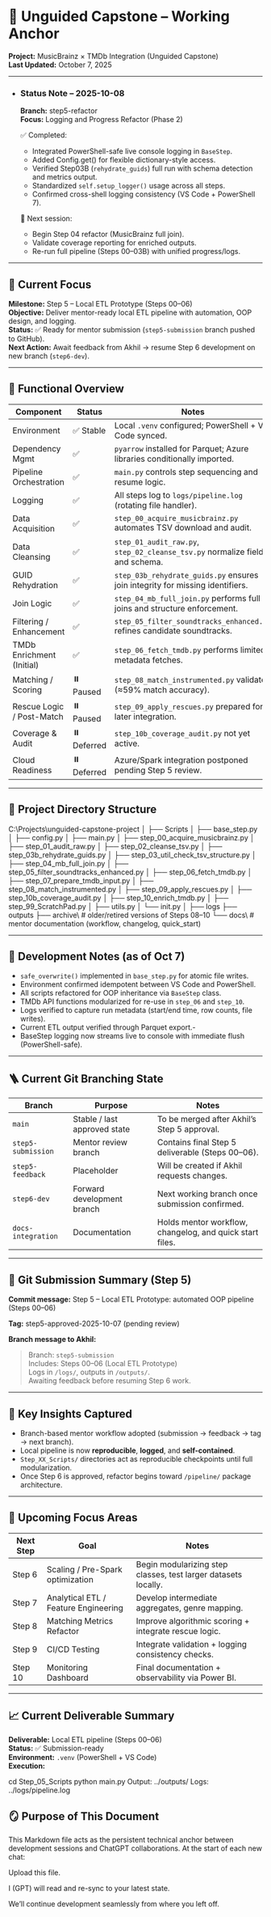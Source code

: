 # 🧭 Unguided Capstone – Working Anchor  
**Project:** MusicBrainz × TMDb Integration (Unguided Capstone)  
**Last Updated:** October 7, 2025  

---

- ### Status Note – 2025-10-08  
  **Branch:** step5-refactor  
  **Focus:** Logging and Progress Refactor (Phase 2)  

  ✅ Completed:
  - Integrated PowerShell-safe live console logging in `BaseStep`.
  - Added Config.get() for flexible dictionary-style access.
  - Verified Step03B (`rehydrate_guids`) full run with schema detection and metrics output.
  - Standardized `self.setup_logger()` usage across all steps.
  - Confirmed cross-shell logging consistency (VS Code + PowerShell 7).

  🔄 Next session:
  - Begin Step 04 refactor (MusicBrainz full join).
  - Validate coverage reporting for enriched outputs.
  - Re-run full pipeline (Steps 00–03B) with unified progress/logs.

---

## 🎯 Current Focus

**Milestone:** Step 5 – Local ETL Prototype (Steps 00–06)  
**Objective:** Deliver mentor-ready local ETL pipeline with automation, OOP design, and logging.  
**Status:** ✅ Ready for mentor submission (`step5-submission` branch pushed to GitHub).  
**Next Action:** Await feedback from Akhil → resume Step 6 development on new branch (`step6-dev`).  

---

## 🧩 Functional Overview

| Component                 | Status     | Notes                                                        |
| ------------------------- | ---------- | ------------------------------------------------------------ |
| Environment               | ✅ Stable   | Local `.venv` configured; PowerShell + VS Code synced.       |
| Dependency Mgmt           | ✅          | `pyarrow` installed for Parquet; Azure libraries conditionally imported. |
| Pipeline Orchestration    | ✅          | `main.py` controls step sequencing and resume logic.         |
| Logging                   | ✅          | All steps log to `logs/pipeline.log` (rotating file handler). |
| Data Acquisition          | ✅          | `step_00_acquire_musicbrainz.py` automates TSV download and audit. |
| Data Cleansing            | ✅          | `step_01_audit_raw.py`, `step_02_cleanse_tsv.py` normalize fields and schema. |
| GUID Rehydration          | ✅          | `step_03b_rehydrate_guids.py` ensures join integrity for missing identifiers. |
| Join Logic                | ✅          | `step_04_mb_full_join.py` performs full joins and structure enforcement. |
| Filtering / Enhancement   | ✅          | `step_05_filter_soundtracks_enhanced.py` refines candidate soundtracks. |
| TMDb Enrichment (Initial) | ✅          | `step_06_fetch_tmdb.py` performs limited metadata fetches.   |
| Matching / Scoring        | ⏸️ Paused   | `step_08_match_instrumented.py` validated (≈59% match accuracy). |
| Rescue Logic / Post-Match | ⏸️ Paused   | `step_09_apply_rescues.py` prepared for later integration.   |
| Coverage & Audit          | ⏸️ Deferred | `step_10b_coverage_audit.py` not yet active.                 |
| Cloud Readiness           | ⏸️ Deferred | Azure/Spark integration postponed pending Step 5 review.     |

---

## 📂 Project Directory Structure

C:\Projects\unguided-capstone-project
│
├── Scripts
│ ├── base_step.py
│ ├── config.py
│ ├── main.py
│ ├── step_00_acquire_musicbrainz.py
│ ├── step_01_audit_raw.py
│ ├── step_02_cleanse_tsv.py
│ ├── step_03b_rehydrate_guids.py
│ ├── step_03_util_check_tsv_structure.py
│ ├── step_04_mb_full_join.py
│ ├── step_05_filter_soundtracks_enhanced.py
│ ├── step_06_fetch_tmdb.py
│ ├── step_07_prepare_tmdb_input.py
│ ├── step_08_match_instrumented.py
│ ├── step_09_apply_rescues.py
│ ├── step_10b_coverage_audit.py
│ ├── step_10_enrich_tmdb.py
│ ├── step_99_ScratchPad.py
│ ├── utils.py
│ └── init.py
│
├── logs
├── outputs
├── archive\ # older/retired versions of Steps 08–10
└── docs\ # mentor documentation (workflow, changelog, quick_start)



---

## 🧱 Development Notes (as of Oct 7)

- `safe_overwrite()` implemented in `base_step.py` for atomic file writes.
- Environment confirmed idempotent between VS Code and PowerShell.
- All scripts refactored for OOP inheritance via `BaseStep` class.
- TMDb API functions modularized for re-use in `step_06` and `step_10`.
- Logs verified to capture run metadata (start/end time, row counts, file writes).
- Current ETL output verified through Parquet export.-
- BaseStep logging now streams live to console with immediate flush (PowerShell-safe).

---

## 🪜 Current Git Branching State

| Branch             | Purpose                      | Notes                                                    |
| ------------------ | ---------------------------- | -------------------------------------------------------- |
| `main`             | Stable / last approved state | To be merged after Akhil’s Step 5 approval.              |
| `step5-submission` | Mentor review branch         | Contains final Step 5 deliverable (Steps 00–06).         |
| `step5-feedback`   | Placeholder                  | Will be created if Akhil requests changes.               |
| `step6-dev`        | Forward development branch   | Next working branch once submission confirmed.           |
| `docs-integration` | Documentation                | Holds mentor workflow, changelog, and quick start files. |

---

## 🧾 Git Submission Summary (Step 5)

**Commit message:**
Step 5 – Local ETL Prototype: automated OOP pipeline (Steps 00–06)

**Tag:**
step5-approved-2025-10-07 (pending review)

**Branch message to Akhil:**
> Branch: `step5-submission`  
> Includes: Steps 00–06 (Local ETL Prototype)  
> Logs in `/logs/`, outputs in `/outputs/`.  
> Awaiting feedback before resuming Step 6 work.

---

## 🧠 Key Insights Captured

- Branch-based mentor workflow adopted (submission → feedback → tag → next branch).
- Local pipeline is now **reproducible**, **logged**, and **self-contained**.
- `Step_XX_Scripts/` directories act as reproducible checkpoints until full modularization.
- Once Step 6 is approved, refactor begins toward `/pipeline/` package architecture.

---

## 🧩 Upcoming Focus Areas

| Next Step | Goal                                 | Notes                                                        |
| --------- | ------------------------------------ | ------------------------------------------------------------ |
| Step 6    | Scaling / Pre-Spark optimization     | Begin modularizing step classes, test larger datasets locally. |
| Step 7    | Analytical ETL / Feature Engineering | Develop intermediate aggregates, genre mapping.              |
| Step 8    | Matching Metrics Refactor            | Improve algorithmic scoring + integrate rescue logic.        |
| Step 9    | CI/CD Testing                        | Integrate validation + logging consistency checks.           |
| Step 10   | Monitoring Dashboard                 | Final documentation + observability via Power BI.            |

---

## 📈 Current Deliverable Summary

**Deliverable:** Local ETL pipeline (Steps 00–06)  
**Status:** ✅ Submission-ready  
**Environment:** `.venv` (PowerShell + VS Code)  
**Execution:**  

cd Step_05_Scripts
python main.py
Output: ../outputs/
Logs: ../logs/pipeline.log

## 🪞 Purpose of This Document

This Markdown file acts as the persistent technical anchor between development sessions and ChatGPT collaborations.
At the start of each new chat:

Upload this file.

I (GPT) will read and re-sync to your latest state.

We’ll continue development seamlessly from where you left off.